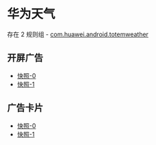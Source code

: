 # 华为天气

存在 2 规则组 - [com.huawei.android.totemweather](/src/apps/com.huawei.android.totemweather.ts)

## 开屏广告

- [快照-0](https://gkd-kit.gitee.io/import/12928975)
- [快照-1](https://gkd-kit.gitee.io/import/13226636)

## 广告卡片

- [快照-0](https://i.gkd.li/import/13218197)
- [快照-1](https://i.gkd.li/import/13259434)
